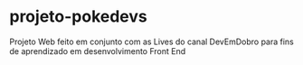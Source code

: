 # projeto-pokedevs
 Projeto Web feito em conjunto com as Lives do canal DevEmDobro para fins de aprendizado em desenvolvimento Front End
